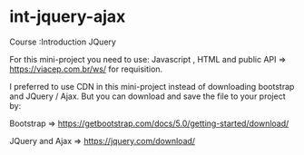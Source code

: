 # int-jquery-ajax

Course :Introduction JQuery

For this mini-project you need to use: Javascript , HTML and public API <ViaCep> => https://viacep.com.br/ws/ for requisition.

I preferred to use CDN in this mini-project instead of downloading bootstrap and JQuery / Ajax. But you can download and save the file to your project by:

Bootstrap => https://getbootstrap.com/docs/5.0/getting-started/download/

JQuery and Ajax => https://jquery.com/download/


